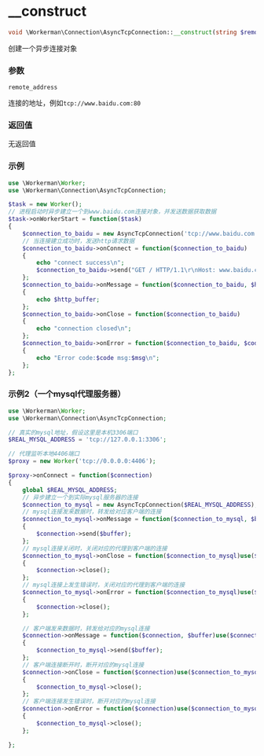 # __construct
```php
void \Workerman\Connection\AsyncTcpConnection::__construct(string $remote_address)
```
创建一个异步连接对象

### 参数
``` remote_address ```

连接的地址，例如```tcp://www.baidu.com:80```


### 返回值
无返回值

### 示例
```php
use \Workerman\Worker;
use \Workerman\Connection\AsyncTcpConnection;

$task = new Worker();
// 进程启动时异步建立一个到www.baidu.com连接对象，并发送数据获取数据
$task->onWorkerStart = function($task)
{
    $connection_to_baidu = new AsyncTcpConnection('tcp://www.baidu.com:80');
    // 当连接建立成功时，发送http请求数据
    $connection_to_baidu->onConnect = function($connection_to_baidu)
    {
        echo "connect success\n";
        $connection_to_baidu->send("GET / HTTP/1.1\r\nHost: www.baidu.com\r\nConnection: keep-alive\r\n\r\n");
    };
    $connection_to_baidu->onMessage = function($connection_to_baidu, $http_buffer)
    {
        echo $http_buffer;
    };
    $connection_to_baidu->onClose = function($connection_to_baidu)
    {
        echo "connection closed\n";
    };
    $connection_to_baidu->onError = function($connection_to_baidu, $code, $msg)
    {
        echo "Error code:$code msg:$msg\n";
    };
};

```

### 示例2（一个mysql代理服务器）
```php
use \Workerman\Worker;
use \Workerman\Connection\AsyncTcpConnection;

// 真实的mysql地址，假设这里是本机3306端口
$REAL_MYSQL_ADDRESS = 'tcp://127.0.0.1:3306';

// 代理监听本地4406端口
$proxy = new Worker('tcp://0.0.0.0:4406');

$proxy->onConnect = function($connection)
{
    global $REAL_MYSQL_ADDRESS;
    // 异步建立一个到实际mysql服务器的连接
    $connection_to_mysql = new AsyncTcpConnection($REAL_MYSQL_ADDRESS);
    // mysql连接发来数据时，转发给对应客户端的连接
    $connection_to_mysql->onMessage = function($connection_to_mysql, $buffer)use($connection)
    {
        $connection->send($buffer);
    };
    // mysql连接关闭时，关闭对应的代理到客户端的连接
    $connection_to_mysql->onClose = function($connection_to_mysql)use($connection)
    {
        $connection->close();
    };
    // mysql连接上发生错误时，关闭对应的代理到客户端的连接
    $connection_to_mysql->onError = function($connection_to_mysql)use($connection)
    {
        $connection->close();
    };

    // 客户端发来数据时，转发给对应的mysql连接
    $connection->onMessage = function($connection, $buffer)use($connection_to_mysql)
    {
        $connection_to_mysql->send($buffer);
    };
    // 客户端连接断开时，断开对应的mysql连接
    $connection->onClose = function($connection)use($connection_to_mysql)
    {
        $connection_to_mysql->close();
    };
    // 客户端连接发生错误时，断开对应的mysql连接
    $connection->onError = function($connection)use($connection_to_mysql)
    {
        $connection_to_mysql->close();
    };

};
```
